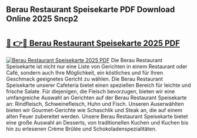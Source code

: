 ## Berau Restaurant Speisekarte PDF Download Online 2025 Sncp2

# <h2><a href="http://gcc07au.nevu.top/?p=Berau+Restaurant+Speisekarte">🔗 👉🔴 Berau Restaurant Speisekarte 2025 PDF</a></h2>

[![Berau Restaurant Speisekarte 2025 PDF](https://i.imgur.com/dBaPXMq.png)](http://gcc07au.nevu.top/?p=Berau+Restaurant+Speisekarte)
Die Berau Restaurant Speisekarte ist nicht nur eine Liste von Gerichten in einem Restaurant oder Café, sondern auch Ihre Möglichkeit, ein köstliches und für Ihren Geschmack geeignetes Gericht zu wählen. Die Berau Restaurant Speisekarte unserer Cafeteria bietet einen speziellen Bereich für leichte und frische Salate. Für diejenigen, die Fleisch bevorzugen, bieten wir eine umfangreiche Auswahl an Gerichten auf der Berau Restaurant Speisekarte an: Rindfleisch, Schweinefleisch, Huhn und Fisch. Unseren Auserwählten bieten wir Gourmet-Gerichte wie Schaschlik und Steak an, die auf einem alten Feuer zubereitet werden. Unsere Berau Restaurant Speisekarte bietet eine große Auswahl an Desserts, von traditionellen Kuchen und Kuchen bis hin zu erlesenen Crème Brûlée und Schokoladenspezialitäten.
